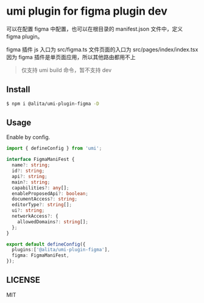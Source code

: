 # umi plugin for figma plugin dev

可以在配置 figma 中配置，也可以在根目录的 manifest.json 文件中，定义 figma plugin。

figma 插件 js 入口为 src/figma.ts 文件页面的入口为 src/pages/index/index.tsx 因为 figma 插件是单页面应用，所以其他路由都用不上

> 仅支持 umi build 命令，暂不支持 dev

## Install

```bash
$ npm i @alita/umi-plugin-figma -D
```

## Usage

Enable by config.

```ts
import { defineConfig } from 'umi';

interface FigmaManiFest {
  name?: string;
  id?: string;
  api?: string;
  main?: string;
  capabilities?: any[];
  enableProposedApi?: boolean;
  documentAccess?: string;
  editorType?: string[];
  ui?: string;
  networkAccess?: {
    allowedDomains?: string[];
  };
}

export default defineConfig({
  plugins:['@alita/umi-plugin-figma'],
  figma: FigmaManiFest,
});
```

## LICENSE

MIT
